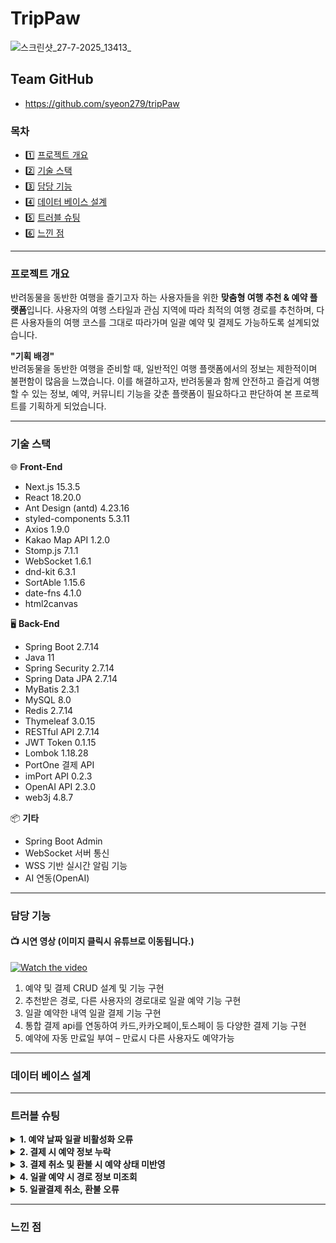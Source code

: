 # TripPaw
![스크린샷_27-7-2025_13413_](https://github.com/user-attachments/assets/b9537060-3310-4097-aa00-5bdfd132e12a)

## Team GitHub
- https://github.com/syeon279/tripPaw
### 목차
- 1️⃣ [프로젝트 개요](#프로젝트-개요)
- 2️⃣ [기술 스택](#기술-스택)
- 3️⃣ [담당 기능](#담당-기능)
- 4️⃣ [데이터 베이스 설계](#데이터-베이스-설계)
- 5️⃣ [트러블 슈팅](#트러블-슈팅)
- 6️⃣ [느낀 점](#느낀-점)

<hr/>

### 프로젝트 개요
반려동물을 동반한 여행을 즐기고자 하는 사용자들을 위한 **맞춤형 여행 추천 & 예약 플랫폼**입니다.
사용자의 여행 스타일과 관심 지역에 따라 최적의 여행 경로를 추천하며, 다른 사용자들의 여행 코스를 그대로 따라가며 일괄 예약 및 결제도 가능하도록 설계되었습니다.

**"기획 배경"** <br/>
반려동물을 동반한 여행을 준비할 때, 일반적인 여행 플랫폼에서의 정보는 제한적이며 불편함이 많음을 느꼈습니다.
이를 해결하고자, 반려동물과 함께 안전하고 즐겁게 여행할 수 있는 정보, 예약, 커뮤니티 기능을 갖춘 플랫폼이 필요하다고 판단하여 본 프로젝트를 기획하게 되었습니다.

<hr/>

### 기술 스택
🌐 **Front-End**
- Next.js 15.3.5
- React 18.20.0
- Ant Design (antd) 4.23.16
- styled-components 5.3.11
- Axios 1.9.0
- Kakao Map API 1.2.0
- Stomp.js 7.1.1
- WebSocket 1.6.1
- dnd-kit 6.3.1
- SortAble 1.15.6
- date-fns 4.1.0
- html2canvas

🖥️ **Back-End**
- Spring Boot 2.7.14
- Java 11
- Spring Security 2.7.14
- Spring Data JPA 2.7.14
- MyBatis 2.3.1
- MySQL 8.0
- Redis 2.7.14
- Thymeleaf 3.0.15
- RESTful API 2.7.14
- JWT Token 0.1.15
- Lombok 1.18.28
- PortOne 결제 API
- imPort API 0.2.3
- OpenAI API 2.3.0
- web3j 4.8.7

📦 **기타**
- Spring Boot Admin
- WebSocket 서버 통신
- WSS 기반 실시간 알림 기능
- AI 연동(OpenAI)
<hr/>

### 담당 기능
#### 📺 시연 영상 (이미지 클릭시 유튜브로 이동됩니다.)

[![Watch the video](https://img.youtube.com/vi/nXx9EeZ0TFE/hqdefault.jpg)](https://www.youtube.com/watch?v=nXx9EeZ0TFE&t=8s)

1. 예약 및 결제 CRUD 설계 및 기능 구현
2. 추천받은 경로, 다른 사용자의 경로대로 일괄 예약 기능 구현
3. 일괄 예약한 내역 일괄 결제 기능 구현
4. 통합 결제 api를 연동하여 카드,카카오페이,토스페이 등 다양한 결제 기능 구현
5. 예약에 자동 만료일 부여 – 만료시 다른 사용자도 예약가능

<hr/>

### 데이터 베이스 설계

<hr/>

### 트러블 슈팅
<details>
  <summary><strong>1. 예약 날짜 일괄 비활성화 오류</strong></summary>
  • <strong>문제 상황</strong>: 단일 장소에서 예약한 날짜가 전체 예약 건에 일괄 적용, 모든 장소의 동일한 날짜가 예약 불가능 처리
  <br/>
  • <strong>원인 분석</strong>: 장소(place_id) 조건 없이 날짜만을 기준으로 비활성화, 모든 장소에 동일한 날짜 비활성화 적용
  <br/>
  • <strong>해결 방법</strong>: 예약 비활성화 로직에서 장소 식별자(place_id) 조건 포함<br/> → JOIN 구문을 통해 장소별 예약 날짜 필터링<br/> → 장소별로 독립된 비활성화 날짜 처리 가능

</details>
<details>
  <summary><strong>2. 결제 시 예약 정보 누락</strong></summary>
  • <strong>문제 상황</strong>: 결제 진행 시, 예약 정보(장소명, 가격 등)가 화면에 미출력 혹은 null 값으로 표시되는 문제 발생
  <br/>
  • <strong>원인 분석</strong>: 결제 매퍼에서 예약id만 조회하고, 이에 따른 예약 상세 정보를 Join하여 가져오지 않아 필요한 정보가 누락
  <br/>
  • <strong>해결 방법</strong>: 결제 매퍼에 예약 테이블과의 JOIN 구문을 추가<br/> → 예약 ID 뿐만 아니라 관련된 예약 상세 정보(장소, 시간, 금액 등)를 함께 조회하도록 수정

</details>
<details>
  <summary><strong>3. 결제 취소 및 환불 시 예약 상태 미반영</strong></summary>
  • <strong>문제 상황</strong>: 결제 취소 또는 환불을 진행해도 해당 예약 상태가 여전히 "예약 중"으로 유지되는 문제 발생
  <br/>
  • <strong>원인 분석</strong>: 결제 및 예약 상태 간 연결 관계 미설정<br/> → 결제 취소 처리 시 예약 상태 업데이트 실패
  <br/>
  • <strong>해결 방법</strong>: 예약 상태와 결제 상태를 Enum 타입으로 정의<br/> → 예약 상태가 취소일 경우에만 결제 취소 또는 환불을 가능하게 하는 로직 구성<br/> → 결제 상태 변경과 예약 상태 변경을 동기화

</details>
<details>
  <summary><strong>4. 일괄 예약 시 경로 정보 미조회</strong></summary>
  • <strong>문제 상황</strong>: 여러 장소를 포함하는 일괄 예약 시, 경로 정보 조회 실패<br/> → 예약 데이터가 null로 저장되는 오류 발생
  <br/>
  • <strong>원인 분석</strong>: 초기 테스트에서는 더미 데이터를 기반으로 경로 ID만 연결하여 기능 확인<br/> → 실제 경로 정보 테이블과의 관계 설정이 누락
  <br/>
  • <strong>해결 방법</strong>: 예약 테이블이 경로 정보 테이블과 관계를 맺도록 수정<br/> → JOIN 구문을 통해 일괄 예약 시 각 경로의 정보를 조회할 수 있도록 개선

</details>
<details>
  <summary><strong>5. 일괄결제 취소, 환불 오류</strong></summary>
  • <strong>문제 상황</strong>: 일괄 결제의 취소 또는 환불 요청 미처리
  <br/>
  • <strong>원인 분석</strong>: 일괄 결제는 여러 예약을 경로 ID 기준으로 묶어 총 금액을 계산하는 구조<br/> → 결제 테이블에 예약 ID 저장 불가<br/> → 환불 처리 시 참조할 예약 정보가 미존재
  <br/>
  • <strong>해결 방법</strong>: 결제 테이블 중심이 아닌, 각 예약이 결제 ID를 참조하도록 구조 개선<br/> → 환불 로직에서는 동일 결제id를 가지는 예약들을 묶어 처리하도록 변경<br/> → 일괄 결제에 대한 환불도 정상 작동하게 개선

</details>

<hr/>

### 느낀 점
